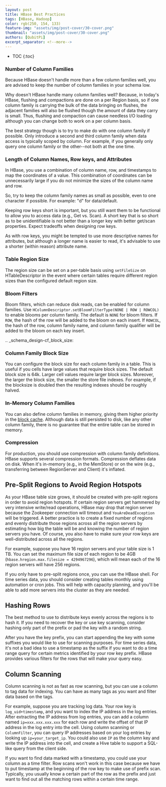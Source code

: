 ```yaml
---
layout: post
title: HBase Best Practices
tags: [HBase, Hadoop]
color: rgb(250, 154, 133)
feature-img: "assets/img/post-cover/30-cover.png"
thumbnail: "assets/img/post-cover/30-cover.png"
authors: [QubitPi]
excerpt_separator: <!--more-->
---
```


<!--more-->

* TOC
{:toc} 

### Number of Column Families

Because HBase doesn't handle more than a few column families well, you are advised to keep the number of column families
in your schema low.

Why doesn't HBase handle many column families well? Because, in today's HBase, flushing and compactions are done on a
per Region basis, so if one column family is carrying the bulk of the data bringing on flushes, the adjacent families
will also be flushed though the amount of data they carry is small. Thus, flushing and compaction can cause needless I/O
loading although you can change both to work on a per column basis.

The best strategy though is to try to make do with one column family if possible. Only introduce a second and third
column family when data access is typically scoped by column. For example, if you generally only query one column family
or the other--not both at the one time.

### Length of Column Names, Row keys, and Attributes

In HBase, you use a combination of column name, row, and timestamps to map the coordinates of a value. This combination
of coordinates can be unnecessarily large if you do not minimize the sizes of the column name and row.

So, try to keep the column family names as small as possible, even to one character if possible. For example: "d" for
data/default.

Keeping row keys short is important, but you still want them to be functional to allow you to access data (e.g., Get vs.
Scan). A short key that is so short as to be unidentifiable is not better than a longer key with better get/scan
properties. Expect tradeoffs when designing row keys.

As with row keys, you might be tempted to use more descriptive names for attributes, but although a longer name is
easier to read, it's advisable to use a shorter (within reason) attribute name.

### Table Region Size

The region size can be set on a per-table basis using `setFileSize` on HTableDescriptor in the event where certain
tables require different region sizes than the configured default region size.

### Bloom Filters

Bloom filters, which can reduce disk reads, can be enabled for column families. Use
`HColumnDescriptor.setBloomFilterType(NONE | ROW | ROWCOL)` to enable blooms per column family. The default is
`NONE` for bloom filters. If `ROW`, the hash of the row will be added to the bloom on each insert. If `ROWCOL`,
the hash of the row, column family name, and column family qualifier will be added to the bloom on each key insert.

.. _schema_design-cf_block_size:

### Column Family Block Size

You can configure the block size for each column family in a table. This is useful if you cells have large values that
require block sizes. The default block size is 64k. Larger cell values require larger block sizes. Moreover, the larger
the block size, the smaller the store file indexes.  For example, if the blocksize is doubled then the resulting indexes
should be roughly halved.

### In-Memory Column Families

You can also define column families in memory, giving them higher priority in the
[block cache](http://hbase.apache.org/book/regionserver.arch.html#block.cache). Although data is still persisted to
disk, like any other column family, there is no guarantee that the entire table can be stored in memory.

### Compression

For production, you should use compression with column family definitions. HBase supports several compression formats.
Compression deflates data on disk. When it's in-memory (e.g., in the MemStore) or on the wire (e.g., transferring
between RegionServer and Client) it's inflated.

## Pre-Split Regions to Avoid Region Hotspots

As your HBase table size grows, it should be created with pre-split regions in order to avoid region hotspots. If
certain region servers get hammered by very intensive write/read operations, HBase may drop that region server because
the Zookeeper connection will timeout and  `YouAreDeadException` will be triggered. A better practice is to create a
fixed number of regions and evenly distribute those regions across all the region servers by estimating how big the
table will be and knowing the number of region servers you have. Of course, you also have to make sure your row keys are
well-distributed across all the regions.

For example, suppose you have 16 region servers and your table size is 1 TB. You can set the maximum file size of each
region to be 4GB (`hbase.hregion.max.filesize = 4294967296`), which will mean each of the 16 region servers will have
256 regions.

If you only have to pre-split regions once, you can use the HBase shell. For time series data, you should consider
creating tables monthly using automation or cron jobs. This will help with capacity planning, and you'll be able to add
more servers into the cluster as they are needed.

## Hashing Rows

The best method to use to distribute keys evenly across the regions is to hash it. If you need to recover the key or use
key scanning, consider hashing only part of the prefix or pad the key with a random string.

After you have the key prefix, you can start appending the key with some suffixes you would like to use for scanning
purposes. For time series data, it's not a bad idea to use a timestamp as the suffix if you want to do a time range
query for certain metrics identified by your row key prefix. HBase provides various filters for the rows that will make
your query easy.

## Column Scanning

Column scanning is not as fast as row scanning, but you can use a column to tag data for indexing. You can have as many
tags as you want and filter data based on the tags.

For example, suppose you are tracking log data. Your row key is `log_uid+timestamp`, and you want to index the IP
address in the log entries. After extracting the IP address from log entries, you can add a column named
`ip=xxx.xxx.xxx.xxx` for each row and write the offset of that IP address in the log entry into the cell. Using column
scanning or `ColumnFilter`, you can query IP addresses based on your log entries by looking up `ip=your_target_ip`.
You could also use `IP` as the column key and write the IP address into the cell, and create a Hive table to support a
SQL-like query from the client side.

If you want to find data marked with a timestamp, you could use your column as a time filter. Row scans won't work in
this case because we have to put timestamp at the beginning of the row key to make use of prefix scan. Typically, you
usually know a certain part of the row as the prefix and just want to find out all the matching rows within a certain
time range.
